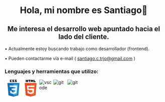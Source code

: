 <h1 align= "center">Hola, mi nombre es Santiago👋</h1>

<h2 align="center">Me interesa el desarrollo web apuntado hacia el lado del cliente.</h2>

• Actualmente estoy buscando trabajo como desarrollador (frontend).

• Pueden contactarme vía e-mail ( santiago.c.trjo@gmail.com ) <!--o por Linkedin 
<a href="" target="_blank"><img align="center" src="https://cdn.jsdelivr.net/gh/devicons/devicon/icons/linkedin/linkedin-original.svg" alt="linkedin" height="auto" width="35"/></a> -->

<h3>Lenguajes y herramientas que utilizo:</h3>

<div style="display:flex";>
<img src="https://raw.githubusercontent.com/devicons/devicon/master/icons/css3/css3-original-wordmark.svg" alt="css3" width="55" height="55"/>
<img src="https://raw.githubusercontent.com/devicons/devicon/master/icons/html5/html5-original-wordmark.svg" alt="html5" width="55"height="55"/>
<img src="https://cdn.jsdelivr.net/gh/devicons/devicon/icons/vscode/vscode-original.svg" alt="vscode" width="45" height="45"/>
<img src="https://cdn.jsdelivr.net/gh/devicons/devicon/icons/git/git-original.svg" alt="git" width="45" height="45"/>
<img src="https://github.githubassets.com/images/modules/logos_page/Octocat.png" alt="git" width="55" height="45"/>
</div>


<!---
santiagocarranz-a/santiagocarranz-a is a ✨ special ✨ repository because its `README.md` (this file) appears on your GitHub profile.
You can click the Preview link to take a look at your changes.
--->
